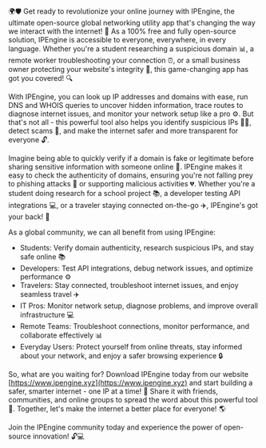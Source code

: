 🌍🛡️ Get ready to revolutionize your online journey with IPEngine, the ultimate open-source global networking utility app that's changing the way we interact with the internet! 🚀 As a 100% free and fully open-source solution, IPEngine is accessible to everyone, everywhere, in every language. Whether you're a student researching a suspicious domain 📊, a remote worker troubleshooting your connection ⏰, or a small business owner protecting your website's integrity 💼, this game-changing app has got you covered! 🔍

With IPEngine, you can look up IP addresses and domains with ease, run DNS and WHOIS queries to uncover hidden information, trace routes to diagnose internet issues, and monitor your network setup like a pro ⚙️. But that's not all - this powerful tool also helps you identify suspicious IPs 🕵️‍♀️, detect scams 💸, and make the internet safer and more transparent for everyone 🔓.

Imagine being able to quickly verify if a domain is fake or legitimate before sharing sensitive information with someone online 👥. IPEngine makes it easy to check the authenticity of domains, ensuring you're not falling prey to phishing attacks 🚫 or supporting malicious activities 💔. Whether you're a student doing research for a school project 📚, a developer testing API integrations 💻, or a traveler staying connected on-the-go ✈️, IPEngine's got your back! 👊

As a global community, we can all benefit from using IPEngine:

* Students: Verify domain authenticity, research suspicious IPs, and stay safe online 📚
* Developers: Test API integrations, debug network issues, and optimize performance ⚙️
* Travelers: Stay connected, troubleshoot internet issues, and enjoy seamless travel ✈️
* IT Pros: Monitor network setup, diagnose problems, and improve overall infrastructure 💻
* Remote Teams: Troubleshoot connections, monitor performance, and collaborate effectively 📊
* Everyday Users: Protect yourself from online threats, stay informed about your network, and enjoy a safer browsing experience 🔒

So, what are you waiting for? Download IPEngine today from our website [https://www.ipengine.xyz](https://www.ipengine.xyz) and start building a safer, smarter internet - one IP at a time! 🚀 Share it with friends, communities, and online groups to spread the word about this powerful tool 💬. Together, let's make the internet a better place for everyone! 🌎

Join the IPEngine community today and experience the power of open-source innovation! 🔓💻
